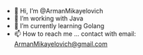 - 👋 Hi, I’m @ArmanMikayelovich
- 👀 I’m working with Java
- 🌱 I’m currently learning Golang
- 📫 How to reach me ... contact with email: ArmanMikayelovich@gmail.com

<!---
ArmanMikayelovich/ArmanMikayelovich is a ✨ special ✨ repository because its `README.md` (this file) appears on your GitHub profile.
You can click the Preview link to take a look at your changes.
--->
